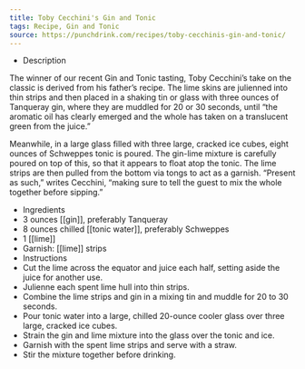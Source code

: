 ```yaml
---
title: Toby Cecchini's Gin and Tonic
tags: Recipe, Gin and Tonic
source: https://punchdrink.com/recipes/toby-cecchinis-gin-and-tonic/
---
```

- Description

The winner of our recent Gin and Tonic tasting, Toby Cecchini’s take on the classic is derived from his father’s recipe. The lime skins are julienned into thin strips and then placed in a shaking tin or glass with three ounces of Tanqueray gin, where they are muddled for 20 or 30 seconds, until “the aromatic oil has clearly emerged and the whole has taken on a translucent green from the juice.”

Meanwhile, in a large glass filled with three large, cracked ice cubes, eight ounces of Schweppes tonic is poured. The gin-lime mixture is carefully poured on top of this, so that it appears to float atop the tonic. The lime strips are then pulled from the bottom via tongs to act as a garnish. “Present as such,” writes Cecchini, “making sure to tell the guest to mix the whole together before sipping.”
- Ingredients
- 3 ounces [[gin]], preferably Tanqueray
- 8 ounces chilled [[tonic water]], preferably Schweppes
- 1 [[lime]] 
- Garnish: [[lime]] strips
- Instructions
- Cut the lime across the equator and juice each half, setting aside the juice for another use.
- Julienne each spent lime hull into thin strips.
- Combine the lime strips and gin in a mixing tin and muddle for 20 to 30 seconds.
- Pour tonic water into a large, chilled 20-ounce cooler glass over three large, cracked ice cubes.
- Strain the gin and lime mixture into the glass over the tonic and ice.
- Garnish with the spent lime strips and serve with a straw.
- Stir the mixture together before drinking.

